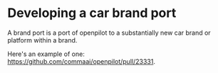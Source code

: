 # Developing a car brand port

A brand port is a port of openpilot to a substantially new car brand or platform within a brand.

Here's an example of one: https://github.com/commaai/openpilot/pull/23331.
